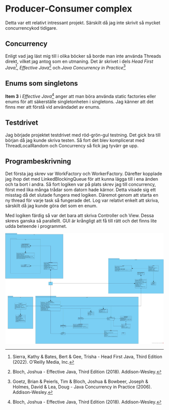# Producer-Consumer complex
Detta var ett relativt intressant projekt. Särskilt då jag inte skrivit så mycket concurrencykod tidigare.

## Concurrency
Enligt vad jag läst mig till i olika böcker så borde man inte använda Threads direkt, vilket jag antog som en utmaning. Det är skrivet i dels *Head First Java*[^1], *Effective Java*[^2] och *Java Concurrency in Practice*[^3]

## Enums som singletons
**Item 3** i *Effective Java*[^2] anger att man böra använda static factories eller enums för att säkerställe singletonheten i singletons. Jag känner att det finns mer att förstå vid användadet av enums.

## Testdrivet
Jag började projektet testdrivet med röd-grön-gul testning. Det gick bra till början då jag kunde skriva testen. Så fort det blev komplicerat med ThreadLocalRandom och Concurrency så fick jag tyvärr ge upp.

## Programbeskrivning
Det första jag skrev var WorkFactory och WorkerFactory. Därefter kopplade jag ihop det med LinkedBlockingQueue för att kunna lägga till i ena änden och ta bort i andra. Så fort logiken var på plats skrev jag till concurrency, först med lika många trådar som datorn hade kärnor. Detta visade sig ett misstag då det slutade fungera med logiken. Däremot genom att starta en ny thread för varje task så fungerade det. Log var relativt enkelt att skriva, särskilt då jag kunde göra det som en enum.

Med logiken färdig så var det bara att skriva Controller och View. Dessa skrevs ganska så parallellt. GUI är krångligt att få till rätt och det finns lite udda beteende i programmet.

![UML class diagram](AvanceradJavaSlutprojekt.jpg)

[^1]: Sierra, Kathy & Bates, Bert & Gee, Trisha - Head First Java, Third Edition (2022). O'Reilly Media, Inc. 
[^2]: Bloch, Joshua  - Effective Java, Third Edition (2018). Addison-Wesley. 
[^3]: Goetz, Brian & Peierls, Tim & Bloch, Joshua & Bowbeer, Joseph & Holmes, David & Lea, Doug - Java Concurrency in Practice (2006). Addison-Wesley.
